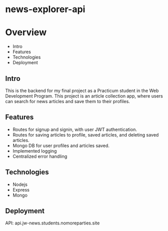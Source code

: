 # news-explorer-api

# Overview
* Intro
* Features
* Technologies
* Deployment

## Intro
This is the backend for my final project as a Practicum student in the Web Development Program. This project is an article collection app, where users can search for news articles and save them to their profiles.

## Features
- Routes for signup and signin, with user JWT authentication.
- Routes for saving articles to profile, saved articles, and deleting saved articles. 
- Mongo DB for user profiles and articles saved.
- Implemented logging 
- Centralized error handling


## Technologies
* Nodejs
* Express
* Mongo

## Deployment
API: api.jw-news.students.nomoreparties.site


